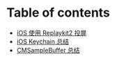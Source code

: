 # Table of contents

* [iOS 使用 Replaykit2 投屏](README.md)
* [iOS Keychain 总结](ios-keychain-zong-jie.md)
* [CMSampleBuffer 总结](cmsamplebuffer-zong-jie.md)
